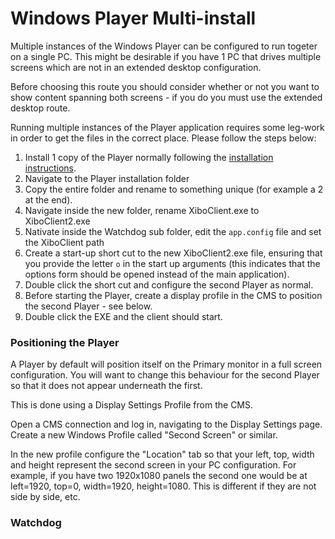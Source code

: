 <!--toc=getting_started-->
# Windows Player Multi-install
Multiple instances of the Windows Player can be configured to run togeter on a single PC. This might be desirable if you have 1 PC that drives multiple screens which are not in an extended desktop configuration.

Before choosing this route you should consider whether or not you want to show content spanning both screens - if you do you must use the extended desktop route.

Running multiple instances of the Player application requires some leg-work in order to get the files in the correct place. Please follow the steps below:

1. Install 1 copy of the Player normally following the [installation instructions](install_windows_client.html).
2. Navigate to the Player installation folder
3. Copy the entire folder and rename to something unique (for example a 2 at the end).
4. Navigate inside the new folder, rename XiboClient.exe to XiboClient2.exe
5. Nativate inside the Watchdog sub folder, edit the `app.config` file and set the XiboClient path 
6. Create a start-up short cut to the new XiboClient2.exe file, ensuring that you provide the letter `o` in the start up arguments (this indicates that the options form should be opened instead of the main application).
7. Double click the short cut and configure the second Player as normal.
8. Before starting the Player, create a display profile in the CMS to position the second Player - see below.
9. Double click the EXE and the client should start.



### Positioning the Player

A Player by default will position itself on the Primary monitor in a full screen configuration. You will want to change this behaviour for the second Player so that it does not appear underneath the first.

This is done using a Display Settings Profile from the CMS.

Open a CMS connection and log in, navigating to the Display Settings page. Create a new Windows Profile called "Second Screen" or similar. 

In the new profile configure the "Location" tab so that your left, top, width and height represent the second screen in your PC configuration. For example, if you have two 1920x1080 panels the second one would be at left=1920, top=0, width=1920, height=1080. This is different if they are not side by side, etc.



### Watchdog

